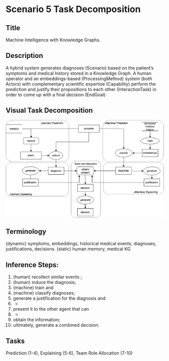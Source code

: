 # Scenario 5 Task Decomposition

## Title 
Machine Intelligence with Knowledge Graphs.

## Description 
A hybrid
system generates diagnoses (Scenario) based on the patient’s symptoms and medical history stored in a Knowledge Graph. A human operator and an embeddings-based (ProcessingMethod) system (both Actors) with complementary scientific expertise (Capability) perform the prediction and justify their propositions to each other (InteractionTask) in order to come up with a final decision (EndGoal)

## Visual Task Decomposition
![S5.png](S5.png)

## Terminology 
(dynamic) symptoms, embeddings, historical medical events,
diagnoses, justifications, decisions. (static) human memory, medical KG

## Inference Steps:
1. (human) recollect similar events ;
2. (human) induce the diagnosis;
3. (machine) train and
4. (machine) classify diagnoses;
5. generate a justification for the diagnosis and
6. -
7. present it to the other agent that can
8. -
9. obtain the information;
10. ultimately, generate a combined decision.

## Tasks 
Prediction (1-4), Explaining (5-6), Team Role Allocation (7-10)

